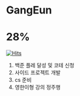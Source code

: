 # GangEun   

 
# 28%

[![Hits](https://hits.seeyoufarm.com/api/count/incr/badge.svg?url=https%3A%2F%2Fgithub.com%2FGangEunzzang%2FGangEun%2Fedit%2Fmain%2FREADME.md&count_bg=%2379C83D&title_bg=%23555555&icon=&icon_color=%23E7E7E7&title=hits&edge_flat=false)](https://hits.seeyoufarm.com)

1. 백준 플레 달성 및 코테 신청
4. 사이드 프로젝트 개발
5. cs 준비
7. 영한이형 강의 정주행
